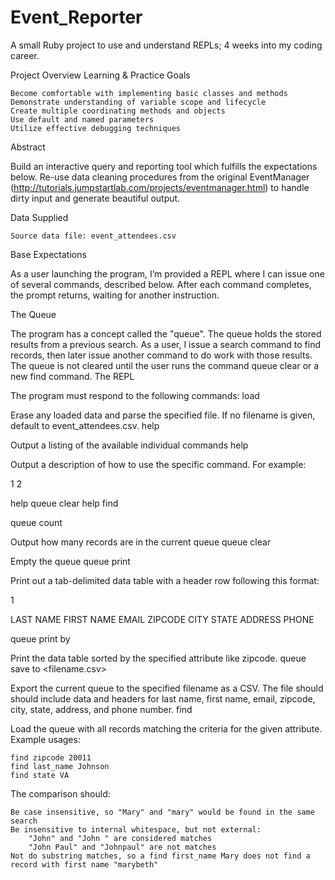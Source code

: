 Event_Reporter
==============

A small Ruby project to use and understand REPLs; 4 weeks into my coding career.

Project Overview
Learning & Practice Goals

    Become comfortable with implementing basic classes and methods
    Demonstrate understanding of variable scope and lifecycle
    Create multiple coordinating methods and objects
    Use default and named parameters
    Utilize effective debugging techniques

Abstract

Build an interactive query and reporting tool which fulfills the expectations below. Re-use data cleaning procedures from the original EventManager (http://tutorials.jumpstartlab.com/projects/eventmanager.html) to handle dirty input and generate beautiful output.

Data Supplied

    Source data file: event_attendees.csv

Base Expectations

As a user launching the program, I’m provided a REPL where I can issue one of several commands, described below. After each command completes, the prompt returns, waiting for another instruction.

The Queue

The program has a concept called the "queue". The queue holds the stored results from a previous search. As a user, I issue a search command to find records, then later issue another command to do work with those results. The queue is not cleared until the user runs the command queue clear or a new find command.
The REPL

The program must respond to the following commands:
load <filename>

Erase any loaded data and parse the specified file. If no filename is given, default to event_attendees.csv.
help

Output a listing of the available individual commands
help <command>

Output a description of how to use the specific command. For example:

1
2

	

help queue clear
help find

queue count

Output how many records are in the current queue
queue clear

Empty the queue
queue print

Print out a tab-delimited data table with a header row following this format:

1

	

  LAST NAME  FIRST NAME  EMAIL  ZIPCODE  CITY  STATE  ADDRESS  PHONE

queue print by <attribute>

Print the data table sorted by the specified attribute like zipcode.
queue save to <filename.csv>

Export the current queue to the specified filename as a CSV. The file should should include data and headers for last name, first name, email, zipcode, city, state, address, and phone number.
find <attribute> <criteria>

Load the queue with all records matching the criteria for the given attribute. Example usages:

    find zipcode 20011
    find last_name Johnson
    find state VA

The comparison should:

    Be case insensitive, so "Mary" and "mary" would be found in the same search
    Be insensitive to internal whitespace, but not external:
        "John" and "John " are considered matches
        "John Paul" and "Johnpaul" are not matches
    Not do substring matches, so a find first_name Mary does not find a record with first name "marybeth"
